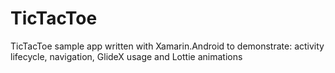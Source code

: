 # TicTacToe
TicTacToe sample app written with Xamarin.Android to demonstrate: activity lifecycle, navigation, GlideX usage and  Lottie animations
